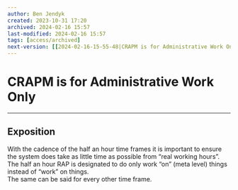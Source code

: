 ```yaml
---
author: Ben Jendyk
created: 2023-10-31 17:20
archived: 2024-02-16 15:57
last-modified: 2024-02-16 15:57
tags: [access/archived]
next-version: [[2024-02-16-15-55-48|CRAPM is for Administrative Work Only]]
---
```


# CRAPM is for Administrative Work Only

--- 

## Exposition

With the cadence of the half an hour time frames it is important to ensure the system does take as little time as possible from “real working hours”.  
The half an hour RAP is designated to do only work “on” (meta level) things instead of “work” on things.  
The same can be said for every other time frame.
